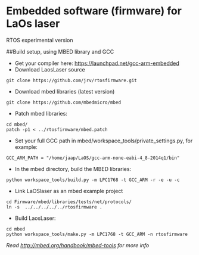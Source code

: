 # Embedded software (firmware) for LaOs laser
RTOS experimental version

##Build setup, using MBED library and GCC

* Get your compiler here: https://launchpad.net/gcc-arm-embedded
* Download LaosLaser source
```
git clone https://github.com/jrv/rtosfirmware.git
```
* Download mbed libraries (latest version)
```
git clone https://github.com/mbedmicro/mbed
```
* Patch mbed libraries:
```
cd mbed/
patch -p1 < ../rtosfirmware/mbed.patch
```
* Set your full GCC path in mbed/workspace_tools/private_settings.py, for example:
```
GCC_ARM_PATH = "/home/jaap/LaOS/gcc-arm-none-eabi-4_8-2014q1/bin"
```
* In the mbed directory, build the MBED libraries:
```
python workspace_tools/build.py -m LPC1768 -t GCC_ARM -r -e -u -c
```
* Link LaOSlaser as an mbed example project
```
cd Firmware/mbed/libraries/tests/net/protocols/
ln -s  ../../../../../rtosfirmware .
```
* Build LaosLaser:
```
cd mbed
python workspace_tools/make.py -m LPC1768 -t GCC_ARM -n rtosfirmware
```

*Read http://mbed.org/handbook/mbed-tools for more info*
